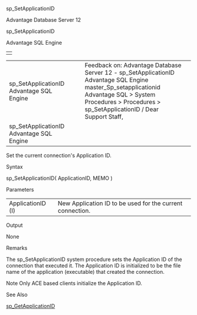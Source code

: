 sp\_SetApplicationID




Advantage Database Server 12  

sp\_SetApplicationID

Advantage SQL Engine

|  |
| --- |
|  |

|  |  |  |  |  |
| --- | --- | --- | --- | --- |
| sp\_SetApplicationID  Advantage SQL Engine |  |  | Feedback on: Advantage Database Server 12 - sp\_SetApplicationID Advantage SQL Engine master\_Sp\_setapplicationid Advantage SQL > System Procedures > Procedures > sp\_SetApplicationID / Dear Support Staff, |  |
| sp\_SetApplicationID  Advantage SQL Engine |  |  |  |  |

Set the current connection's Application ID.

Syntax

sp\_SetApplicationID( ApplicationID, MEMO )

Parameters

|  |  |
| --- | --- |
| ApplicationID (I) | New Application ID to be used for the current connection. |

Output

None

Remarks

The sp\_SetApplicationID system procedure sets the Application ID of the connection that executed it. The Application ID is initialized to be the file name of the application (executable) that created the connection.

Note Only ACE based clients initialize the Application ID.

See Also

[sp\_GetApplicationID](master_sp_getapplicationid.htm)